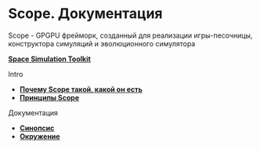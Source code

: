 # Scope. Документация

Scope - GPGPU фрейморк, созданный для реализации игры-песочницы, конструктора симуляций и эволюционного симулятора

__[Space Simulation Toolkit](http://sstgame.com)__

Intro

- __[Почему Scope такой, какой он есть](intro.md)__
- __[Принципы Scope](principles.md)__

Документация

- __[Синопсис](synopsis.md)__
- __[Окружение](env.md)__


